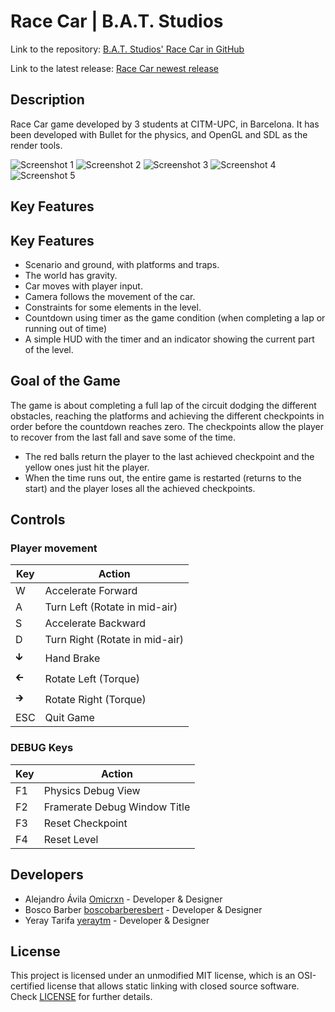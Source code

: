 # Race Car | B.A.T. Studios

Link to the repository: [B.A.T. Studios' Race Car in GitHub](https://github.com/boscobarberesbert/Race-Car)

Link to the latest release: [Race Car newest release](https://github.com/boscobarberesbert/Race-Car/releases/tag/v1.0)

## Description

Race Car game developed by 3 students at CITM-UPC, in Barcelona. It has been developed with Bullet for the physics, and OpenGL and SDL as the render tools.

![Screenshot 1](https://user-images.githubusercontent.com/59050279/105526191-5a2a0680-5ce2-11eb-9c55-cc886603bef4.jpg)
![Screenshot 2](https://user-images.githubusercontent.com/59050279/105526199-5c8c6080-5ce2-11eb-8817-930e0d79831f.jpg)
![Screenshot 3](https://user-images.githubusercontent.com/59050279/105526211-5f875100-5ce2-11eb-96bc-59429891a7d3.jpg)
![Screenshot 4](https://user-images.githubusercontent.com/59050279/105526224-62824180-5ce2-11eb-8776-d5609cb699c2.jpg)
![Screenshot 5](https://user-images.githubusercontent.com/59050279/105526231-64e49b80-5ce2-11eb-8f5c-fa9720520a1b.jpg)

## Key Features

## Key Features

 - Scenario and ground, with platforms and traps.
 - The world has gravity.
 - Car moves with player input.
 - Camera follows the movement of the car.
 - Constraints for some elements in the level.
 - Countdown using timer as the game condition (when completing a lap or running out of time)
 - A simple HUD with the timer and an indicator showing the current part of the level.

## Goal of the Game

The game is about completing a full lap of the circuit dodging the different obstacles, reaching the platforms and achieving the different checkpoints in order before the countdown reaches zero. The checkpoints allow the player to recover from the last fall and save some of the time. 

- The red balls return the player to the last achieved checkpoint and the yellow ones just hit the player. 
- When the time runs out, the entire game is restarted (returns to the start) and the player loses all the achieved checkpoints.
 
## Controls

### Player movement

|Key|Action|
|---|------|
|W|Accelerate Forward|
|A|Turn Left (Rotate in mid-air)|
|S|Accelerate Backward|
|D|Turn Right (Rotate in mid-air)|
|🡳|Hand Brake|
|🡰|Rotate Left (Torque)|
|🡲|Rotate Right (Torque)|
|ESC|Quit Game|

### DEBUG Keys

|Key|Action|
|---|------|
|F1|Physics Debug View|
|F2|Framerate Debug Window Title|
|F3|Reset Checkpoint|
|F4|Reset Level|

## Developers

 - Alejandro Ávila [Omicrxn](https://github.com/Omicrxn) - Developer & Designer
 - Bosco Barber [boscobarberesbert](https://github.com/boscobarberesbert) - Developer & Designer
 - Yeray Tarifa [yeraytm](https://github.com/yeraytm) - Developer & Designer

## License

This project is licensed under an unmodified MIT license, which is an OSI-certified license that allows static linking with closed source software. Check [LICENSE](LICENSE) for further details.
